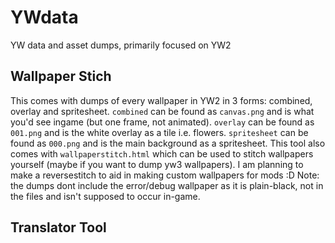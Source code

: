 # YWdata
YW data and asset dumps, primarily focused on YW2

## Wallpaper Stich
This comes with dumps of every wallpaper in YW2 in 3 forms: combined, overlay and spritesheet.
`combined` can be found as `canvas.png` and is what you'd see ingame (but one frame, not animated).
`overlay` can be found as `001.png` and is the white overlay as a tile i.e. flowers.
`spritesheet` can be found as `000.png` and is the main background as a spritesheet.
This tool also comes with `wallpaperstitch.html` which can be used to stitch wallpapers yourself (maybe if you want to dump yw3 wallpapers).
I am planning to make a reversestitch to aid in making custom wallpapers for mods :D
Note: the dumps dont include the error/debug wallpaper as it is plain-black, not in the files and isn't supposed to occur in-game.

## Translator Tool
